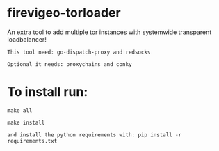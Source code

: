 # firevigeo-torloader
An extra tool to add multiple tor instances with systemwide transparent loadbalancer!


	This tool need: go-dispatch-proxy and redsocks

	Optional it needs: proxychains and conky

#
#	To install run:

	make all

	make install

	and install the python requirements with: pip install -r requirements.txt
